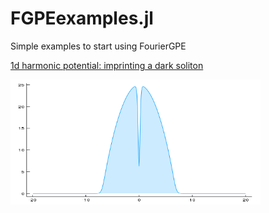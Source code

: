 # FGPEexamples.jl 
Simple examples to start using FourierGPE

[1d harmonic potential: imprinting a dark soliton](https://ashtonsbradley.github.io/FGPEexamples.jl/html/1dharmonic.html)

<img align="left" src="/media/soliton.gif" width="400" height="200">
